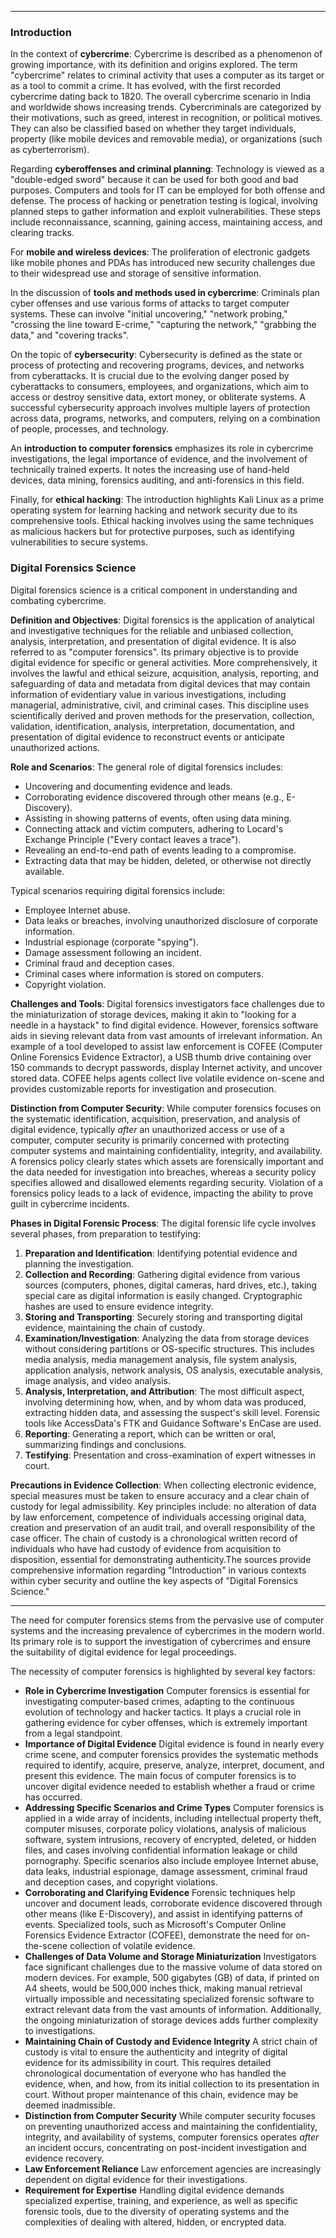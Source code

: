 
---

### Introduction

In the context of **cybercrime**: Cybercrime is described as a phenomenon of growing importance, with its definition and origins explored. The term "cybercrime" relates to criminal activity that uses a computer as its target or as a tool to commit a crime. It has evolved, with the first recorded cybercrime dating back to 1820. The overall cybercrime scenario in India and worldwide shows increasing trends. Cybercriminals are categorized by their motivations, such as greed, interest in recognition, or political motives. They can also be classified based on whether they target individuals, property (like mobile devices and removable media), or organizations (such as cyberterrorism).

Regarding **cyberoffenses and criminal planning**: Technology is viewed as a "double-edged sword" because it can be used for both good and bad purposes. Computers and tools for IT can be employed for both offense and defense. The process of hacking or penetration testing is logical, involving planned steps to gather information and exploit vulnerabilities. These steps include reconnaissance, scanning, gaining access, maintaining access, and clearing tracks.

For **mobile and wireless devices**: The proliferation of electronic gadgets like mobile phones and PDAs has introduced new security challenges due to their widespread use and storage of sensitive information.

In the discussion of **tools and methods used in cybercrime**: Criminals plan cyber offenses and use various forms of attacks to target computer systems. These can involve "initial uncovering," "network probing," "crossing the line toward E-crime," "capturing the network," "grabbing the data," and "covering tracks".

On the topic of **cybersecurity**: Cybersecurity is defined as the state or process of protecting and recovering programs, devices, and networks from cyberattacks. It is crucial due to the evolving danger posed by cyberattacks to consumers, employees, and organizations, which aim to access or destroy sensitive data, extort money, or obliterate systems. A successful cybersecurity approach involves multiple layers of protection across data, programs, networks, and computers, relying on a combination of people, processes, and technology.

An **introduction to computer forensics** emphasizes its role in cybercrime investigations, the legal importance of evidence, and the involvement of technically trained experts. It notes the increasing use of hand-held devices, data mining, forensics auditing, and anti-forensics in this field.

Finally, for **ethical hacking**: The introduction highlights Kali Linux as a prime operating system for learning hacking and network security due to its comprehensive tools. Ethical hacking involves using the same techniques as malicious hackers but for protective purposes, such as identifying vulnerabilities to secure systems.

### Digital Forensics Science

Digital forensics science is a critical component in understanding and combating cybercrime.

**Definition and Objectives**: Digital forensics is the application of analytical and investigative techniques for the reliable and unbiased collection, analysis, interpretation, and presentation of digital evidence. It is also referred to as "computer forensics". Its primary objective is to provide digital evidence for specific or general activities. More comprehensively, it involves the lawful and ethical seizure, acquisition, analysis, reporting, and safeguarding of data and metadata from digital devices that may contain information of evidentiary value in various investigations, including managerial, administrative, civil, and criminal cases. This discipline uses scientifically derived and proven methods for the preservation, collection, validation, identification, analysis, interpretation, documentation, and presentation of digital evidence to reconstruct events or anticipate unauthorized actions.

**Role and Scenarios**: The general role of digital forensics includes:

- Uncovering and documenting evidence and leads.
- Corroborating evidence discovered through other means (e.g., E-Discovery).
- Assisting in showing patterns of events, often using data mining.
- Connecting attack and victim computers, adhering to Locard's Exchange Principle ("Every contact leaves a trace").
- Revealing an end-to-end path of events leading to a compromise.
- Extracting data that may be hidden, deleted, or otherwise not directly available.

Typical scenarios requiring digital forensics include:

- Employee Internet abuse.
- Data leaks or breaches, involving unauthorized disclosure of corporate information.
- Industrial espionage (corporate "spying").
- Damage assessment following an incident.
- Criminal fraud and deception cases.
- Criminal cases where information is stored on computers.
- Copyright violation.

**Challenges and Tools**: Digital forensics investigators face challenges due to the miniaturization of storage devices, making it akin to "looking for a needle in a haystack" to find digital evidence. However, forensics software aids in sieving relevant data from vast amounts of irrelevant information. An example of a tool developed to assist law enforcement is COFEE (Computer Online Forensics Evidence Extractor), a USB thumb drive containing over 150 commands to decrypt passwords, display Internet activity, and uncover stored data. COFEE helps agents collect live volatile evidence on-scene and provides customizable reports for investigation and prosecution.

**Distinction from Computer Security**: While computer forensics focuses on the systematic identification, acquisition, preservation, and analysis of digital evidence, typically _after_ an unauthorized access or use of a computer, computer security is primarily concerned with protecting computer systems and maintaining confidentiality, integrity, and availability. A forensics policy clearly states which assets are forensically important and the data needed for investigation into breaches, whereas a security policy specifies allowed and disallowed elements regarding security. Violation of a forensics policy leads to a lack of evidence, impacting the ability to prove guilt in cybercrime incidents.

**Phases in Digital Forensic Process**: The digital forensic life cycle involves several phases, from preparation to testifying:

1. **Preparation and Identification**: Identifying potential evidence and planning the investigation.
2. **Collection and Recording**: Gathering digital evidence from various sources (computers, phones, digital cameras, hard drives, etc.), taking special care as digital information is easily changed. Cryptographic hashes are used to ensure evidence integrity.
3. **Storing and Transporting**: Securely storing and transporting digital evidence, maintaining the chain of custody.
4. **Examination/Investigation**: Analyzing the data from storage devices without considering partitions or OS-specific structures. This includes media analysis, media management analysis, file system analysis, application analysis, network analysis, OS analysis, executable analysis, image analysis, and video analysis.
5. **Analysis, Interpretation, and Attribution**: The most difficult aspect, involving determining how, when, and by whom data was produced, extracting hidden data, and assessing the suspect's skill level. Forensic tools like AccessData's FTK and Guidance Software's EnCase are used.
6. **Reporting**: Generating a report, which can be written or oral, summarizing findings and conclusions.
7. **Testifying**: Presentation and cross-examination of expert witnesses in court.

**Precautions in Evidence Collection**: When collecting electronic evidence, special measures must be taken to ensure accuracy and a clear chain of custody for legal admissibility. Key principles include: no alteration of data by law enforcement, competence of individuals accessing original data, creation and preservation of an audit trail, and overall responsibility of the case officer. The chain of custody is a chronological written record of individuals who have had custody of evidence from acquisition to disposition, essential for demonstrating authenticity.The sources provide comprehensive information regarding "Introduction" in various contexts within cyber security and outline the key aspects of "Digital Forensics Science."

---

The need for computer forensics stems from the pervasive use of computer systems and the increasing prevalence of cybercrimes in the modern world. Its primary role is to support the investigation of cybercrimes and ensure the suitability of digital evidence for legal proceedings.

The necessity of computer forensics is highlighted by several key factors:

- **Role in Cybercrime Investigation** Computer forensics is essential for investigating computer-based crimes, adapting to the continuous evolution of technology and hacker tactics. It plays a crucial role in gathering evidence for cyber offenses, which is extremely important from a legal standpoint.
- **Importance of Digital Evidence** Digital evidence is found in nearly every crime scene, and computer forensics provides the systematic methods required to identify, acquire, preserve, analyze, interpret, document, and present this evidence. The main focus of computer forensics is to uncover digital evidence needed to establish whether a fraud or crime has occurred.
- **Addressing Specific Scenarios and Crime Types** Computer forensics is applied in a wide array of incidents, including intellectual property theft, computer misuses, corporate policy violations, analysis of malicious software, system intrusions, recovery of encrypted, deleted, or hidden files, and cases involving confidential information leakage or child pornography. Specific scenarios also include employee Internet abuse, data leaks, industrial espionage, damage assessment, criminal fraud and deception cases, and copyright violations.
- **Corroborating and Clarifying Evidence** Forensic techniques help uncover and document leads, corroborate evidence discovered through other means (like E-Discovery), and assist in identifying patterns of events. Specialized tools, such as Microsoft's Computer Online Forensics Evidence Extractor (COFEE), demonstrate the need for on-the-scene collection of volatile evidence.
- **Challenges of Data Volume and Storage Miniaturization** Investigators face significant challenges due to the massive volume of data stored on modern devices. For example, 500 gigabytes (GB) of data, if printed on A4 sheets, would be 500,000 inches thick, making manual retrieval virtually impossible and necessitating specialized forensic software to extract relevant data from the vast amounts of information. Additionally, the ongoing miniaturization of storage devices adds further complexity to investigations.
- **Maintaining Chain of Custody and Evidence Integrity** A strict chain of custody is vital to ensure the authenticity and integrity of digital evidence for its admissibility in court. This requires detailed chronological documentation of everyone who has handled the evidence, when, and how, from its initial collection to its presentation in court. Without proper maintenance of this chain, evidence may be deemed inadmissible.
- **Distinction from Computer Security** While computer security focuses on preventing unauthorized access and maintaining the confidentiality, integrity, and availability of systems, computer forensics operates _after_ an incident occurs, concentrating on post-incident investigation and evidence recovery.
- **Law Enforcement Reliance** Law enforcement agencies are increasingly dependent on digital evidence for their investigations.
- **Requirement for Expertise** Handling digital evidence demands specialized expertise, training, and experience, as well as specific forensic tools, due to the diversity of operating systems and the complexities of dealing with altered, hidden, or encrypted data.